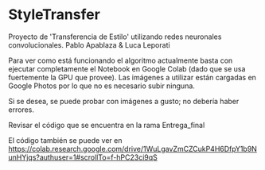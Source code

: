 # StyleTransfer
Proyecto de 'Transferencia de Estilo' utilizando redes neuronales convolucionales.
Pablo Apablaza & Luca Leporati

Para ver como está funcionando el algoritmo actualmente basta con ejecutar completamente el Notebook en Google Colab (dado que se usa fuertemente la GPU que provee). Las imágenes a utilizar están cargadas en Google Photos por lo que no es necesario subir ninguna.

Si se desea, se puede probar con imágenes a gusto; no debería haber errores.

Revisar el código que se encuentra en la rama Entrega_final

El código también se puede ver en https://colab.research.google.com/drive/1WuLgavZmCZCukP4H6DfpY1b9NunHYjqs?authuser=1#scrollTo=f-hPC23ci9qS
